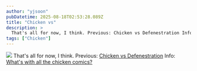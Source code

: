 ```yaml
---
author: "yjsoon"
pubDatetime: 2025-08-18T02:53:28.089Z
title: "Chicken vs"
description: >
  That's all for now, I think. Previous: Chicken vs Defenestration Info: What's with all the chicken comics?
tags: ["Chicken"]
---
```






![](http://yjblog.stupidchicken.com/wp-content/uploads/2007/01/chickenvs.png) That's all for now, I think. Previous: [Chicken vs Defenestration](http://yjblog.stupidchicken.com/archives/2006/11/12/chicken-vs-defenestration) Info: [What's with all the chicken comics?](http://yjblog.stupidchicken.com/archives/2005/10/12/whats-with-all-the-chickens-part-2)